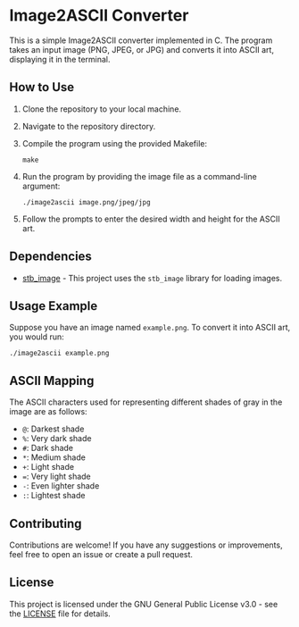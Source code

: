 # Image2ASCII Converter

This is a simple Image2ASCII converter implemented in C. The program takes an input image (PNG, JPEG, or JPG) and converts it into ASCII art, displaying it in the terminal. 

## How to Use

1. Clone the repository to your local machine.
2. Navigate to the repository directory.
3. Compile the program using the provided Makefile:

    ```
    make
    ```
4. Run the program by providing the image file as a command-line argument:

    ```
    ./image2ascii image.png/jpeg/jpg
    ```
5. Follow the prompts to enter the desired width and height for the ASCII art.

## Dependencies

- [stb_image](https://github.com/nothings/stb) - This project uses the `stb_image` library for loading images.

## Usage Example

Suppose you have an image named `example.png`. To convert it into ASCII art, you would run:

    ./image2ascii example.png

## ASCII Mapping

The ASCII characters used for representing different shades of gray in the image are as follows:

- `@`: Darkest shade
- `%`: Very dark shade
- `#`: Dark shade
- `*`: Medium shade
- `+`: Light shade
- `=`: Very light shade
- `-`: Even lighter shade
- `:`: Lightest shade

## Contributing

Contributions are welcome! If you have any suggestions or improvements, feel free to open an issue or create a pull request.

## License

This project is licensed under the GNU General Public License v3.0 - see the [LICENSE](LICENSE) file for details.
